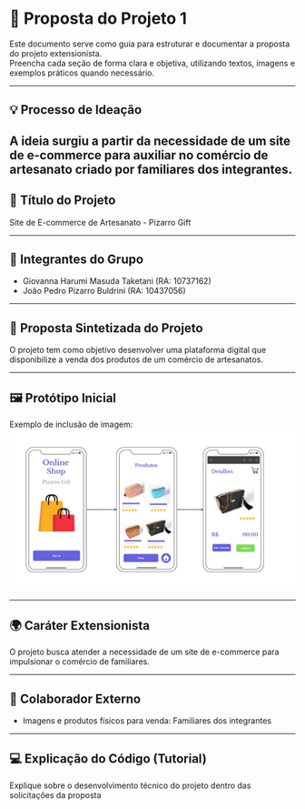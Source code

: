 # 📘 Proposta do Projeto 1

Este documento serve como guia para estruturar e documentar a proposta do projeto extensionista.  
Preencha cada seção de forma clara e objetiva, utilizando textos, imagens e exemplos práticos quando necessário.

---

## 💡 Processo de Ideação
<!-- Explique como surgiu a ideia do projeto, quais problemas ou oportunidades foram identificados e como o grupo chegou à proposta atual -->
A ideia surgiu a partir da necessidade de um site de e-commerce para auxiliar no comércio de artesanato criado por familiares dos integrantes.
---

## 📌 Título do Projeto
<!-- Insira aqui o título do projeto extensionista -->
Site de E-commerce de Artesanato - Pizarro Gift

---

## 👥 Integrantes do Grupo
<!-- Liste todos os integrantes do grupo com nome completo e RA -->
- Giovanna Harumi Masuda Taketani (RA: 10737162)
- João Pedro Pizarro Buldrini (RA: 10437056)

---

## 📝 Proposta Sintetizada do Projeto
<!-- Descreva em poucas linhas a ideia central do projeto, destacando os objetivos e o impacto esperado -->  
O projeto tem como objetivo desenvolver uma plataforma digital que disponibilize a venda dos produtos de um comércio de artesanatos.

---

## 🖼️ Protótipo Inicial
<!-- Inclua imagens ou links das telas, fluxos ou mockups do protótipo inicial -->
Exemplo de inclusão de imagem:  
![Protótipo da Tela Inicial](imagens/prototipo-inicial.jpeg)

---

## 🌍 Caráter Extensionista
<!-- Explique como o projeto contribui para a comunidade externa e qual é a sua relevância social --> 
O projeto busca atender a necessidade de um site de e-commerce para impulsionar o comércio de familiares.

---

## 🤝 Colaborador Externo
<!-- Indique quem é a pessoa ou organização parceira que colabora com o projeto nas ações extensionistas -->
- Imagens e produtos físicos para venda: Familiares dos integrantes


---

## 💻 Explicação do Código (Tutorial)
<!-- Documente o funcionamento do código desenvolvido, passo a passo, como em um tutorial -->
Explique sobre o desenvolvimento técnico do projeto dentro das solicitações da proposta

